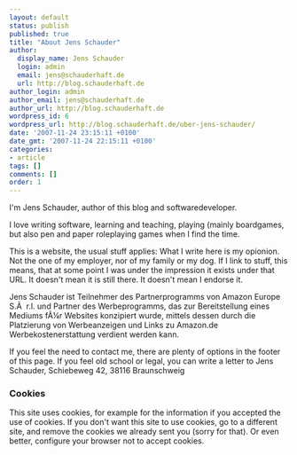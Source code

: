 ```yaml
---
layout: default
status: publish
published: true
title: "About Jens Schauder"
author:
  display_name: Jens Schauder
  login: admin
  email: jens@schauderhaft.de
  url: http://blog.schauderhaft.de
author_login: admin
author_email: jens@schauderhaft.de
author_url: http://blog.schauderhaft.de
wordpress_id: 6
wordpress_url: http://blog.schauderhaft.de/uber-jens-schauder/
date: '2007-11-24 23:15:11 +0100'
date_gmt: '2007-11-24 22:15:11 +0100'
categories:
- article
tags: []
comments: []
order: 1
---
```


I'm Jens Schauder, author of this blog and softwaredeveloper.

I love writing software, learning and teaching, playing (mainly boardgames, but also pen and paper
roleplaying games when I find the time.

This is a website, the usual stuff applies: What I write here is my opionion.
Not the one of my employer, nor of my family or my dog. If I link to stuff, this means,
that at some point I was under the impression it exists under that URL. It doesn't
mean it is still there. It doesn't mean I endorse it.

Jens Schauder ist Teilnehmer des Partnerprogramms von Amazon Europe S.&Atilde;&nbsp; r.l. und
Partner des Werbeprogramms, das zur Bereitstellung eines Mediums f&Atilde;&frac14;r Websites
konzipiert wurde, mittels dessen durch die Platzierung von Werbeanzeigen und Links zu Amazon.de
Werbekostenerstattung verdient werden kann.

If you feel the need to contact me, there are plenty of options in the footer of this page.
If you feel old school or legal, you can write a letter to Jens Schauder, Schiebeweg 42,
38116 Braunschweig

### <a name="cookies"></a>Cookies

This site uses cookies, for example for the information if you accepted the use of cookies.
If you don't want this site to use cookies, go to a different site, and remove the cookies we
already sent you (sorry for that). Or even better, configure your browser not to
accept cookies.
